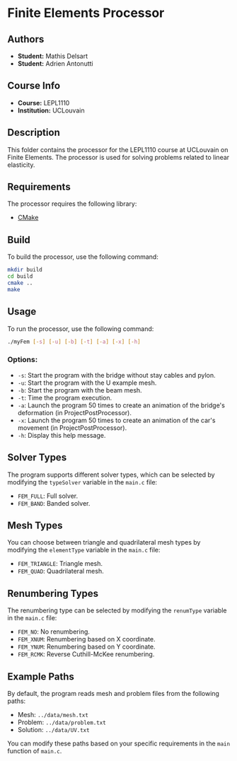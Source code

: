 # Finite Elements Processor

## Authors

- **Student:** Mathis Delsart
- **Student:** Adrien Antonutti

## Course Info

- **Course:** LEPL1110
- **Institution:** UCLouvain

## Description

This folder contains the processor for the LEPL1110 course at UCLouvain on Finite Elements.
The processor is used for solving problems related to linear elasticity.

## Requirements

The processor requires the following library:

- [CMake](https://cmake.org/)

## Build

To build the processor, use the following command:

```bash
mkdir build
cd build
cmake ..
make
```

## Usage

To run the processor, use the following command:

```bash
./myFem [-s] [-u] [-b] [-t] [-a] [-x] [-h]
```

### Options:

- `-s`: Start the program with the bridge without stay cables and pylon.
- `-u`: Start the program with the U example mesh.
- `-b`: Start the program with the beam mesh.
- `-t`: Time the program execution.
- `-a`: Launch the program 50 times to create an animation of the bridge's deformation (in ProjectPostProcessor).
- `-x`: Launch the program 50 times to create an animation of the car's movement (in ProjectPostProcessor).
- `-h`: Display this help message.

## Solver Types

The program supports different solver types, which can be selected by modifying the `typeSolver` variable in the `main.c` file:

- `FEM_FULL`: Full solver.
- `FEM_BAND`: Banded solver.

## Mesh Types

You can choose between triangle and quadrilateral mesh types by modifying the `elementType` variable in the `main.c` file:

- `FEM_TRIANGLE`: Triangle mesh.
- `FEM_QUAD`: Quadrilateral mesh.

## Renumbering Types

The renumbering type can be selected by modifying the `renumType` variable in the `main.c` file:

- `FEM_NO`: No renumbering.
- `FEM_XNUM`: Renumbering based on X coordinate.
- `FEM_YNUM`: Renumbering based on Y coordinate.
- `FEM_RCMK`: Reverse Cuthill-McKee renumbering.

## Example Paths

By default, the program reads mesh and problem files from the following paths:

- Mesh: `../data/mesh.txt`
- Problem: `../data/problem.txt`
- Solution: `../data/UV.txt`

You can modify these paths based on your specific requirements in the `main` function of `main.c`.